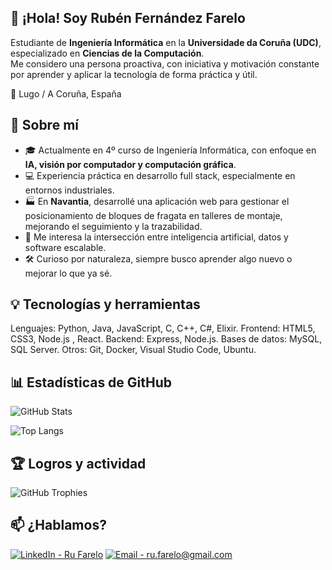 ## 👋 ¡Hola! Soy Rubén Fernández Farelo

Estudiante de **Ingeniería Informática** en la **Universidade da Coruña (UDC)**, especializado en **Ciencias de la Computación**.  
Me considero una persona proactiva, con iniciativa y motivación constante por aprender y aplicar la tecnología de forma práctica y útil.

📍 Lugo / A Coruña, España


## 🚀 Sobre mí

- 🎓 Actualmente en 4º curso de Ingeniería Informática, con enfoque en **IA, visión por computador y computación gráfica**.
- 💻 Experiencia práctica en desarrollo full stack, especialmente en entornos industriales.
- 🏭 En **Navantia**, desarrollé una aplicación web para gestionar el posicionamiento de bloques de fragata en talleres de montaje, mejorando el seguimiento y la trazabilidad.
- 🧠 Me interesa la intersección entre inteligencia artificial, datos y software escalable.
- 🛠️ Curioso por naturaleza, siempre busco aprender algo nuevo o mejorar lo que ya sé.

## 💡 Tecnologías y herramientas

Lenguajes: Python, Java, JavaScript, C, C++, C#, Elixir.
Frontend: HTML5, CSS3, Node.js , React.
Backend: Express, Node.js.
Bases de datos: MySQL, SQL Server.
Otros: Git, Docker, Visual Studio Code, Ubuntu.

## 📊 Estadísticas de GitHub

![GitHub Stats](https://github-readme-stats.vercel.app/api?username=ru-farelo&show_icons=true&theme=tokyonight&count_private=true&hide=prs)

![Top Langs](https://github-readme-stats.vercel.app/api/top-langs/?username=ru-farelo&layout=compact&theme=tokyonight)


## 🏆 Logros y actividad

![GitHub Trophies](https://github-profile-trophy.vercel.app/?username=ru-farelo&theme=tokyonight&no-frame=true&margin-w=10&column=7)


## 📫 ¿Hablamos?

[![LinkedIn - Ru Farelo](https://img.shields.io/badge/LinkedIn-Ru_Farelo-blue?style=for-the-badge&logo=linkedin&logoColor=white)](https://www.linkedin.com/in/ru-farelo-a6b1461b212d)
[![Email - ru.farelo@gmail.com](https://img.shields.io/badge/Email-ru.farelo@gmail.com-D14836?style=for-the-badge&logo=gmail&logoColor=white)](mailto:ru.farelo@gmail.com)

